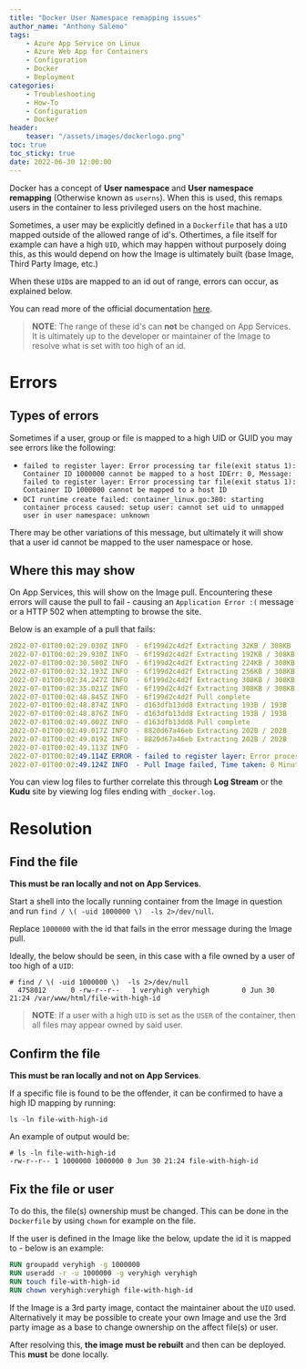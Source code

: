 ```yaml
---
title: "Docker User Namespace remapping issues"
author_name: "Anthony Salemo"
tags:
    - Azure App Service on Linux
    - Azure Web App for Containers
    - Configuration
    - Docker
    - Deployment
categories:
    - Troubleshooting    
    - How-To
    - Configuration
    - Docker
header:
    teaser: "/assets/images/dockerlogo.png" 
toc: true
toc_sticky: true
date: 2022-06-30 12:00:00
---
```


Docker has a concept of **User namespace** and **User namespace remapping** (Otherwise known as `userns`). When this is used, this remaps users in the container to less privileged users on the host machine. 

Sometimes, a user may be explicitly defined in a `Dockerfile` that has a `UID` mapped outside of the allowed range of id's. Othertimes, a file itself for example can have a high `UID`, which may happen without purposely doing this, as this would depend on how the Image is ultimately built (base Image, Third Party Image, etc.)

When these `UID`s are mapped to an id out of range, errors can occur, as explained below.

You can read more of the official documentation [here](https://docs.docker.com/engine/security/userns-remap/#user-namespace-known-limitations).

> **NOTE**: The range of these id's can **not** be changed on App Services. It is ultimately up to the developer or maintainer of the Image to resolve what is set with too high of an id.


# Errors 

## Types of errors
Sometimes if a user, group or file is mapped to a high UID or GUID you may see errors like the following:

- `failed to register layer: Error processing tar file(exit status 1): Container ID 1000000 cannot be mapped to a host IDErr: 0, Message: failed to register layer: Error processing tar file(exit status 1): Container ID 1000000 cannot be mapped to a host ID`
- `OCI runtime create failed: container_linux.go:380: starting container process caused: setup user: cannot set uid to unmapped user in user namespace: unknown`

There may be other variations of this message, but ultimately it will show that a user id cannot be mapped to the user namespace or hose.

## Where this may show
On App Services, this will show on the Image pull. Encountering these errors will cause the pull to fail - causing an `Application Error :(` message or a HTTP 502 when attempting to browse the site.

Below is an example of a pull that fails:

```yaml
2022-07-01T00:02:29.030Z INFO  - 6f199d2c4d2f Extracting 32KB / 308KB
2022-07-01T00:02:29.930Z INFO  - 6f199d2c4d2f Extracting 192KB / 308KB
2022-07-01T00:02:30.500Z INFO  - 6f199d2c4d2f Extracting 224KB / 308KB
2022-07-01T00:02:32.193Z INFO  - 6f199d2c4d2f Extracting 256KB / 308KB
2022-07-01T00:02:34.247Z INFO  - 6f199d2c4d2f Extracting 308KB / 308KB
2022-07-01T00:02:35.021Z INFO  - 6f199d2c4d2f Extracting 308KB / 308KB
2022-07-01T00:02:48.845Z INFO  - 6f199d2c4d2f Pull complete
2022-07-01T00:02:48.874Z INFO  - d163dfb13dd8 Extracting 193B / 193B
2022-07-01T00:02:48.876Z INFO  - d163dfb13dd8 Extracting 193B / 193B
2022-07-01T00:02:49.002Z INFO  - d163dfb13dd8 Pull complete
2022-07-01T00:02:49.017Z INFO  - 8820d67a46eb Extracting 202B / 202B
2022-07-01T00:02:49.019Z INFO  - 8820d67a46eb Extracting 202B / 202B
2022-07-01T00:02:49.113Z INFO  -  
2022-07-01T00:02:49.114Z ERROR - failed to register layer: Error processing tar file(exit status 1): Container ID 1000000 cannot be mapped to a host IDErr: 0, Message: failed to register layer: Error processing tar file(exit status 1): Container ID 1000000 cannot be mapped to a host ID
2022-07-01T00:02:49.124Z INFO  - Pull Image failed, Time taken: 0 Minutes and 55 Seconds
```

You can view log files to further correlate this through **Log Stream** or the **Kudu** site by viewing log files ending with `_docker.log`.

# Resolution
## Find the file

**This must be ran locally and not on App Services**.

Start a shell into the locally running container from the Image in question and run `find / \( -uid 1000000 \)  -ls 2>/dev/null`.

Replace `1000000` with the id that fails in the error message during the Image pull.

Ideally, the below should be seen, in this case with a file owned by a user of too high of a `UID`:

```shell
# find / \( -uid 1000000 \)  -ls 2>/dev/null
  4758012      0 -rw-r--r--   1 veryhigh veryhigh        0 Jun 30 21:24 /var/www/html/file-with-high-id
```

> **NOTE**: If a user with a high `UID` is set as the `USER` of the container, then all files may appear owned by said user.

## Confirm the file 

**This must be ran locally and not on App Services**.

If a specific file is found to be the offender, it can be confirmed to have a high ID mapping by running:

`ls -ln file-with-high-id`

An example of output would be:

```shell
# ls -ln file-with-high-id
-rw-r--r-- 1 1000000 1000000 0 Jun 30 21:24 file-with-high-id
```

## Fix the file or user
To do this, the file(s) ownership must be changed. This can be done in the `Dockerfile` by using `chown` for example on the file.

If the user is defined in the Image like the below, update the id it is mapped to - below is an example:

```Dockerfile
RUN groupadd veryhigh -g 1000000
RUN useradd -r -u 1000000 -g veryhigh veryhigh
RUN touch file-with-high-id
RUN chown veryhigh:veryhigh file-with-high-id
```

If the Image is a 3rd party image, contact the maintainer about the `UID` used. Alternatively it may be possible to create your own Image and use the 3rd party image as a base to change ownership on the affect file(s) or user.

After resolving this, **the image must be rebuilt** and then can be deployed. This **must** be done locally.










